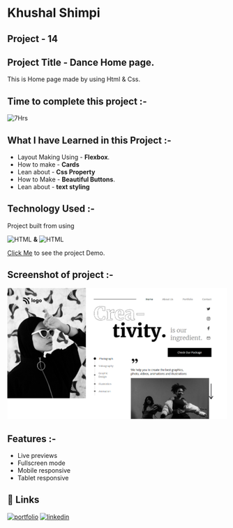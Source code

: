 # **Khushal Shimpi**

## **Project - 14**


## **Project Title** - Dance Home page.
This is Home page made by using Html & Css.

##  Time to complete this project :-
![7Hrs](https://img.shields.io/badge/7-Hrs-green)


## What I have Learned in this Project :-

- Layout Making Using - **Flexbox**.
- How to make - **Cards**
- Lean about - **Css Property**
- How to Make - **Beautiful Buttons**.
- Lean about - **text styling**


## Technology Used :-

Project  built from using

![HTML](https://img.shields.io/badge/HTML5-orange) 
**&**
![HTML](https://img.shields.io/badge/CSS3-blue)

[Click Me]() to see the project Demo.



## Screenshot of  project :-
![screenshot](./screenshot-14.png)




## Features :-

- Live previews
- Fullscreen mode
- Mobile responsive
- Tablet responsive



## 🔗 Links
[![portfolio](https://img.shields.io/badge/my_portfolio-000?style=for-the-badge&logo=ko-fi&logoColor=white)]()
[![linkedin](https://img.shields.io/badge/linkedin-0A66C2?style=for-the-badge&logo=linkedin&logoColor=white)](https://www.linkedin.com/in/khushal-shimpi-8a8685201/)